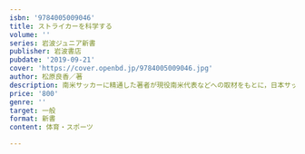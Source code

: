 ```yaml
---
isbn: '9784005009046'
title: ストライカーを科学する
volume: ''
series: 岩波ジュニア新書
publisher: 岩波書店
pubdate: '2019-09-21'
cover: 'https://cover.openbd.jp/9784005009046.jpg'
author: 松原良香／著
description: 南米サッカーに精通した著者が現役南米代表などへの取材をもとに，日本サッカー強化の道を提言する．
price: '800'
genre: ''
target: 一般
format: 新書
content: 体育・スポーツ

---
```


